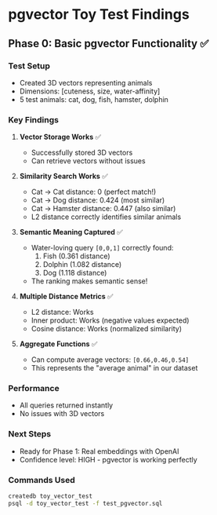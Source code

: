 # pgvector Toy Test Findings

## Phase 0: Basic pgvector Functionality ✅

### Test Setup
- Created 3D vectors representing animals
- Dimensions: [cuteness, size, water-affinity]
- 5 test animals: cat, dog, fish, hamster, dolphin

### Key Findings

1. **Vector Storage Works** ✅
   - Successfully stored 3D vectors
   - Can retrieve vectors without issues

2. **Similarity Search Works** ✅
   - Cat → Cat distance: 0 (perfect match!)
   - Cat → Dog distance: 0.424 (most similar)
   - Cat → Hamster distance: 0.447 (also similar)
   - L2 distance correctly identifies similar animals

3. **Semantic Meaning Captured** ✅
   - Water-loving query `[0,0,1]` correctly found:
     1. Fish (0.361 distance)
     2. Dolphin (1.082 distance)
     3. Dog (1.118 distance)
   - The ranking makes semantic sense!

4. **Multiple Distance Metrics** ✅
   - L2 distance: Works
   - Inner product: Works (negative values expected)
   - Cosine distance: Works (normalized similarity)

5. **Aggregate Functions** ✅
   - Can compute average vectors: `[0.66,0.46,0.54]`
   - This represents the "average animal" in our dataset

### Performance
- All queries returned instantly
- No issues with 3D vectors

### Next Steps
- Ready for Phase 1: Real embeddings with OpenAI
- Confidence level: HIGH - pgvector is working perfectly

### Commands Used
```bash
createdb toy_vector_test
psql -d toy_vector_test -f test_pgvector.sql
```